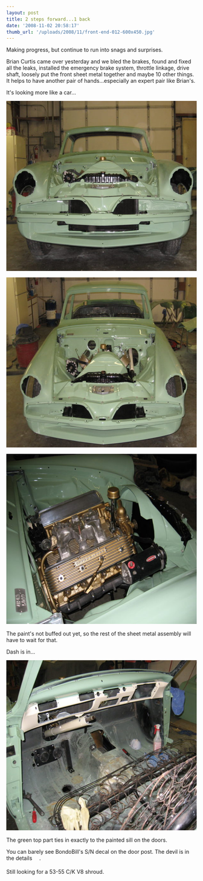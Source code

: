 ```yaml
---
layout: post
title: 2 steps forward...1 back
date: '2008-11-02 20:58:17'
thumb_url: '/uploads/2008/11/front-end-012-600x450.jpg'
---
```

Making progress, but continue to run into snags and surprises.

Brian Curtis came over yesterday and we bled the brakes, found and fixed all the leaks, installed the emergency brake system, throttle linkage, drive shaft, loosely put the front sheet metal together and maybe 10 other things. It helps to have another pair of hands...especially an expert pair like Brian's.

It's looking more like a car...

<a href="/uploads/2008/11/front-end-012.jpg"><img class="alignnone size-medium wp-image-397" src="/uploads/2008/11/front-end-012-600x450.jpg" alt="" width="600" height="450" /></a>

<a href="/uploads/2008/11/front-end-013.jpg"><img class="alignnone size-medium wp-image-398" src="/uploads/2008/11/front-end-013-600x450.jpg" alt="" width="600" height="450" /></a>

<a href="/uploads/2008/11/front-end-001.jpg"><img class="alignnone size-medium wp-image-399" src="/uploads/2008/11/front-end-001-600x450.jpg" alt="" width="600" height="450" /></a>

The paint's not buffed out yet, so the rest of the sheet metal assembly will have to wait for that.

Dash is in...

<a href="/uploads/2008/11/front-end-006.jpg"><img class="alignnone size-medium wp-image-400" src="/uploads/2008/11/front-end-006-600x450.jpg" alt="" width="600" height="450" /></a>

The green top part ties in exactly to the painted sill on the doors.

You can barely see BondoBill's S/N decal on the door post. The devil is in the details <img src="http://forum.studebakerdriversclub.com/images/icon_smile_approve.gif" alt="" width="15" height="15" align="middle" border="0" />.

Still looking for a 53-55 C/K V8 shroud. <span style="font-family: Verdana,Arial,Helvetica; color: midnightblue; font-size: x-small;"><span id="msg" class="spnMessageText">
</span></span>
